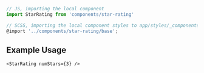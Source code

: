 ```js
// JS, importing the local component
import StarRating from 'components/star-rating'

// SCSS, importing the local component styles to app/styles/_components.scss
@import '../components/star-rating/base';
```


## Example Usage

    <StarRating numStars={3} />

